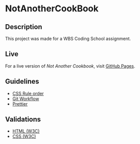 # NotAnotherCookBook

## Description

This project was made for a WBS Coding School assignment.

## Live
For a live version of *Not Another Cookbook*, visit [GitHub Pages](https://widukin.github.io/NotAnotherCookBook/).

## Guidelines
* [CSS Rule order](https://9elements.com/css-rule-order)
* [Git Workflow](https://widukin.github.io/NotAnotherCookBook/asides/github_workflow/gitworkflow.html)
* [Prettier](https://prettier.io/)

## Validations
* [HTML (W3C)](https://validator.w3.org)
* [CSS (W3C)](https://jigsaw.w3.org/css-validator)